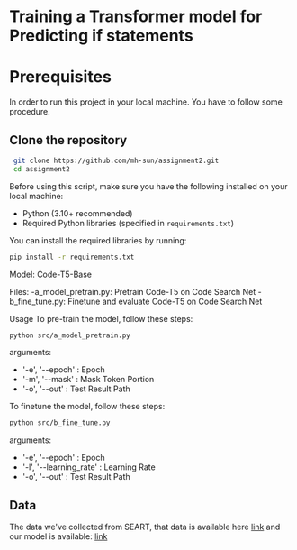 # Training a Transformer model for Predicting if statements


# Prerequisites
In order to run this project in your local machine. You have to follow some procedure.
## Clone the repository
```bash
 git clone https://github.com/mh-sun/assignment2.git
 cd assignment2
```
Before using this script, make sure you have the following installed on your local machine:

- Python (3.10+ recommended)
- Required Python libraries (specified in `requirements.txt`)

You can install the required libraries by running:

```bash
pip install -r requirements.txt
```

Model: Code-T5-Base

Files:
-a_model_pretrain.py: Pretrain Code-T5 on Code Search Net
-b_fine_tune.py: Finetune and evaluate Code-T5 on Code Search Net

Usage
To pre-train the model, follow these steps:

```bash
python src/a_model_pretrain.py
```

arguments:
 - '-e', '--epoch' : Epoch
 - '-m', '--mask' : Mask Token Portion
 - '-o', '--out' : Test Result Path

 To finetune the model, follow these steps:

```bash
python src/b_fine_tune.py
```

arguments:
 - '-e', '--epoch' : Epoch
 - '-l', '--learning_rate' : Learning Rate
 - '-o', '--out' : Test Result Path

## Data
The data we've collected from SEART, that data is available here [link](https://drive.google.com/drive/folders/100X2rtYo3oV4Rt9cPjkDi3z2hU9_csr7?usp=sharing) and our model is available: [link](https://drive.google.com/drive/folders/1nPAh0l4rFAgXsQsad_D096EVVKozLuA2?usp=sharing)
